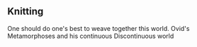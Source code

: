 ## Knitting

One should do one's best to weave together this world. 
Ovid's Metamorphoses and his continuous Discontinuous world